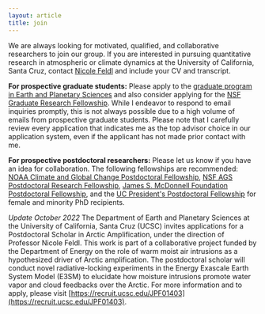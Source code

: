 ```yaml
---
layout: article 
title: join 
---
```


We are always looking for motivated, qualified, and collaborative researchers to join our group. If you are interested in pursuing quantitative research in atmospheric or climate dynamics at the University of California, Santa Cruz, contact [Nicole Feldl](https://eps.ucsc.edu/faculty/Profiles/fac-only.php?uid=nfeldl) and include your CV and transcript. 

**For prospective graduate students:** Please apply to the [graduate program in Earth and Planetary Sciences][epsgrad] and also consider applying for the [NSF Graduate Research Fellowship][nsfgrfp]. While I endeavor to respond to email inquiries promptly, this is not always possible due to a high volume of emails from prospective graduate students. Please note that I carefully review every application that indicates me as the top advisor choice in our application system, even if the applicant has not made prior contact with me. 

[comment]: <> (Inquiries are welcome, however, you are not obliged to reach out to me prior to submitting an application. I carefully review all applicants who select me as their top advisor choice in our application system. I typically find it most helpful and equitable to chat once applications have been received.) 

**For prospective postdoctoral researchers:** Please let us know if you have an idea for collaboration. The following fellowships are recommended: [NOAA Climate and Global Change Postdoctoral Fellowship][noaacgc], [NSF AGS Postdoctoral Research Fellowship][nsfprf], [James S. McDonnell Foundation Postdoctoral Fellowship][jsmfpf], and the [UC President's Postdoctoral Fellowship][ucpres] for female and minority PhD recipients.

*Update October 2022* The Department of Earth and Planetary Sciences at the University of California, Santa Cruz (UCSC) invites applications for a Postdoctoral Scholar in Arctic Amplification, under the direction of Professor Nicole Feldl. This work is part of a collaborative project funded by the Department of Energy on the role of warm moist air intrusions as a hypothesized driver of Arctic amplification. The postdoctoral scholar will conduct novel radiative-locking experiments in the Energy Exascale Earth System Model (E3SM) to elucidate how moisture intrusions promote water vapor and cloud feedbacks over the Arctic. 
For more information and to apply, please visit [https://recruit.ucsc.edu/JPF01403](https://recruit.ucsc.edu/JPF01403).

[nsfgrfp]: https://www.nsfgrfp.org/
[noaacgc]: https://cpaess.ucar.edu/cgc
[nsfprf]: https://www.nsf.gov/funding/pgm_summ.jsp?pims_id=12779&org=AGS&sel_org=AGS&from=fund
[jsmfpf]: https://www.jsmf.org/apply/fellowship/
[ucpres]: https://ppfp.ucop.edu/info/
[nasa]: https://nspires.nasaprs.com/external/solicitations/summary.do?solId=%7B913A7DEE-2747-6539-130C-0AB1E2322F42%7D&path=future&method=init
[epsgrad]: https://eps.ucsc.edu/graduate/appl-adm.html
[nf]: https://eps.ucsc.edu/faculty/Profiles/fac-only.php?uid=nfeldl
